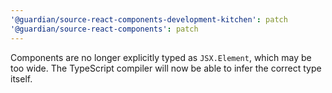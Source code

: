 ```yaml
---
'@guardian/source-react-components-development-kitchen': patch
'@guardian/source-react-components': patch
---
```


Components are no longer explicitly typed as `JSX.Element`, which may be too wide. The TypeScript compiler will now be able to infer the correct type itself.
